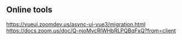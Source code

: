 
## Online tools
https://vueui.zoomdev.us/async-ui-vue3/migration.html
https://docs.zoom.us/doc/Q-njoMvcRlWHbRLPQBqFxQ?from=client

